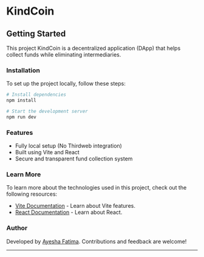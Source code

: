 # KindCoin

## Getting Started

This project KindCoin is a decentralized application (DApp) that helps collect funds while eliminating intermediaries.

### Installation

To set up the project locally, follow these steps:

```bash
# Install dependencies
npm install

# Start the development server
npm run dev
```

### Features
- Fully local setup (No Thirdweb integration)
- Built using Vite and React
- Secure and transparent fund collection system

### Learn More
To learn more about the technologies used in this project, check out the following resources:

- [Vite Documentation](https://vitejs.dev/guide/) - Learn about Vite features.
- [React Documentation](https://reactjs.org/) - Learn about React.

### Author
Developed by [Ayesha Fatima](https://github.com/AyeshaFatima22). Contributions and feedback are welcome!

---

